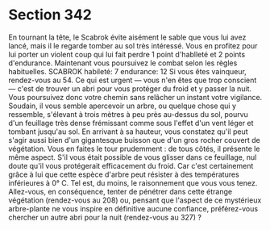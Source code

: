 # Section 342

En tournant la tête, le Scabrok évite aisément le sable que vous
lui avez lancé, mais il le regarde tomber au sol très intéressé.
Vous en profitez pour lui porter un violent coup qui lui fait
perdre 1 point d'hablleté et 2 points d'endurance. Maintenant
vous poursuivez le combat selon les règles habituelles.
SCABROK habileté: 7 endurance: 12 Si vous êtes vainqueur,
rendez-vous au 54.
Ce qui est urgent — vous n'en êtes que trop conscient — c'est de
trouver un abri pour vous protéger du froid et y passer la nuit.
Vous poursuivez donc votre chemin sans relâcher un instant
votre vigilance. Soudain, il vous semble apercevoir un arbre, ou
quelque chose qui y ressemble, s'élevant à trois mètres à peu près
au-dessus du sol, pourvu d'un feuillage très dense frémissant
comme sous l'effet d'un vent léger et tombant jusqu'au sol. En
arrivant à sa hauteur, vous constatez qu'il peut s'agir aussi bien
d'un gigantesque buisson que d'un gros rocher couvert de
végétation. Vous en faites le tour prudemment : de tous côtés, il
présente le même aspect. S'il vous était possible de vous glisser
dans ce feuillage, nul doute qu'il vous protégerait efficacement
du froid. Car c'est certainement grâce à lui que cette espèce
d'arbre peut résister à des températures inférieures à 0° C. Tel
est, du moins, le raisonnement que vous vous tenez. Allez-vous,
en conséquence, tenter de pénétrer dans cette étrange végétation
(rendez-vous au 208) ou, pensant que l'aspect de ce mystérieux
arbre-plante ne vous inspire en définitive aucune confiance,
préférez-vous chercher un autre abri pour la nuit (rendez-vous
au 327) ?